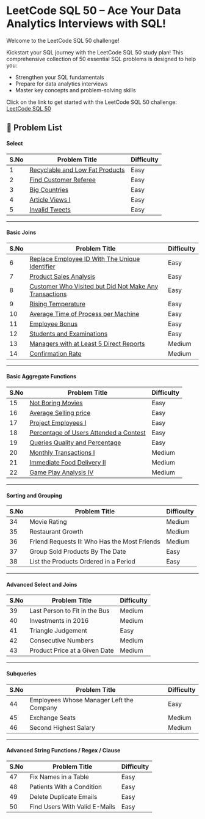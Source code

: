 # LeetCode SQL 50 – Ace Your Data Analytics Interviews with SQL!
Welcome to the LeetCode SQL 50 challenge! 

Kickstart your SQL journey with the LeetCode SQL 50 study plan! This comprehensive collection of 50 essential SQL problems is designed to help you:
- Strengthen your SQL fundamentals
- Prepare for data analytics interviews
- Master key concepts and problem-solving skills

Click on the link to get started with the LeetCode SQL 50 challenge:
[LeetCode SQL 50](https://leetcode.com/studyplan/top-sql-50/)

## 📘 Problem List

#### Select

| S.No | Problem Title                              | Difficulty |
|------|--------------------------------------------|------------|
| 1    | [Recyclable and Low Fat Products](https://leetcode.com/problems/recyclable-and-low-fat-products/description/?envType=study-plan-v2&envId=top-sql-50) | Easy |
| 2    | [Find Customer Referee](https://leetcode.com/problems/find-customer-referee/description/?envType=study-plan-v2&envId=top-sql-50) | Easy |
| 3    | [Big Countries](https://leetcode.com/problems/big-countries/description/?envType=study-plan-v2&envId=top-sql-50) | Easy |
| 4    | [Article Views I](https://leetcode.com/problems/article-views-i/description/?envType=study-plan-v2&envId=top-sql-50) | Easy |
| 5    | [Invalid Tweets](https://leetcode.com/problems/invalid-tweets/description/?envType=study-plan-v2&envId=top-sql-50) | Easy |

---

#### Basic Joins

| S.No | Problem Title                                              | Difficulty |
|------|------------------------------------------------------------|------------|
| 6   | [Replace Employee ID With The Unique Identifier](https://leetcode.com/problems/replace-employee-id-with-the-unique-identifier/?envType=study-plan-v2&envId=top-sql-50)  | Easy       |
| 7   | [Product Sales Analysis](https://leetcode.com/problems/product-sales-analysis-i/description/?envType=study-plan-v2&envId=top-sql-50)  | Easy       |
| 8   | [Customer Who Visited but Did Not Make Any Transactions](https://leetcode.com/problems/customer-who-visited-but-did-not-make-any-transactions/description/?envType=study-plan-v2&envId=top-sql-50) | Easy       |
| 9   | [Rising Temperature](https://leetcode.com/problems/rising-temperature/description/?envType=study-plan-v2&envId=top-sql-50) | Easy       |
| 10   | [Average Time of Process per Machine](https://leetcode.com/problems/average-time-of-process-per-machine/description/?envType=study-plan-v2&envId=top-sql-50) | Easy |
| 11   | [Employee Bonus](https://leetcode.com/problems/employee-bonus/description/?envType=study-plan-v2&envId=top-sql-50)  | Easy       |
| 12   | [Students and Examinations](https://leetcode.com/problems/students-and-examinations/description/?envType=study-plan-v2&envId=top-sql-50)  | Easy       |
| 13   | [Managers with at Least 5 Direct Reports]( https://leetcode.com/problems/managers-with-at-least-5-direct-reports/?envType=study-plan-v2&envId=top-sql-50)| Medium |
| 14   | [Confirmation Rate](https://leetcode.com/problems/confirmation-rate/description/?envType=study-plan-v2&envId=top-sql-50) | Medium     |

---

#### Basic Aggregate Functions

| S.No | Problem Title                                     | Difficulty |
|------|---------------------------------------------------|------------|
| 15   | [Not Boring Movies](https://leetcode.com/problems/not-boring-movies/description/?envType=study-plan-v2&envId=top-sql-50)| Easy       |
| 16   | [Average Selling price](https://leetcode.com/problems/average-selling-price/?envType=study-plan-v2&envId=top-sql-50) | Easy       |
| 17   | [Project Employees I](https://leetcode.com/problems/project-employees-i/description/?envType=study-plan-v2&envId=top-sql-50)| Easy       |
| 18   | [Percentage of Users Attended a Contest](https://leetcode.com/problems/percentage-of-users-attended-a-contest/description/?envType=study-plan-v2&envId=top-sql-50)| Easy |
| 19   | [Queries Quality and Percentage](https://leetcode.com/problems/queries-quality-and-percentage/description/?envType=study-plan-v2&envId=top-sql-50)| Easy       |
| 20   | [Monthly Transactions I](https://leetcode.com/problems/monthly-transactions-i/description/?envType=study-plan-v2&envId=top-sql-50) |Medium     |
| 21   | [Immediate Food Delivery II](https://leetcode.com/problems/immediate-food-delivery-ii/description/?envType=study-plan-v2&envId=top-sql-50) | Medium     |
| 22   | [Game Play Analysis IV](https://leetcode.com/problems/game-play-analysis-iv/description/?envType=study-plan-v2&envId=top-sql-50)| Medium     |

---

#### Sorting and Grouping

| S.No | Problem Title                                | Difficulty |
|------|----------------------------------------------|------------|
| 34   | Movie Rating                                  | Medium     |
| 35   | Restaurant Growth                             | Medium     |
| 36   | Friend Requests II: Who Has the Most Friends  | Medium     |
| 37   | Group Sold Products By The Date               | Easy       |
| 38   | List the Products Ordered in a Period         | Easy       |

---

#### Advanced Select and Joins

| S.No | Problem Title                              | Difficulty |
|------|--------------------------------------------|------------|
| 39   | Last Person to Fit in the Bus              | Medium     |
| 40   | Investments in 2016                         | Medium     |
| 41   | Triangle Judgement                          | Easy       |
| 42   | Consecutive Numbers                         | Medium     |
| 43   | Product Price at a Given Date               | Medium     |

---

#### Subqueries

| S.No | Problem Title                              | Difficulty |
|------|--------------------------------------------|------------|
| 44   | Employees Whose Manager Left the Company   | Easy       |
| 45   | Exchange Seats                              | Medium     |
| 46   | Second Highest Salary                       | Medium     |

---

#### Advanced String Functions / Regex / Clause

| S.No | Problem Title                  | Difficulty |
|------|--------------------------------|------------|
| 47   | Fix Names in a Table           | Easy       |
| 48   | Patients With a Condition      | Easy       |
| 49   | Delete Duplicate Emails        | Easy       |
| 50   | Find Users With Valid E-Mails | Easy       |
